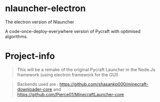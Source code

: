 # nlauncher-electron
The electron version of Nlauncher

A code-once-deploy-everywhere version of Pycraft with optimised algorithms.

# Project-info
 >This will be a remake of the original Pycraft Launcher in the Node.Js framework (using electron framework for the GUI)
 
 >Backends used are : https://github.com/shasankp000/minecraft-downloader-core and https://github.com/Pierce01/MinecraftLauncher-core
